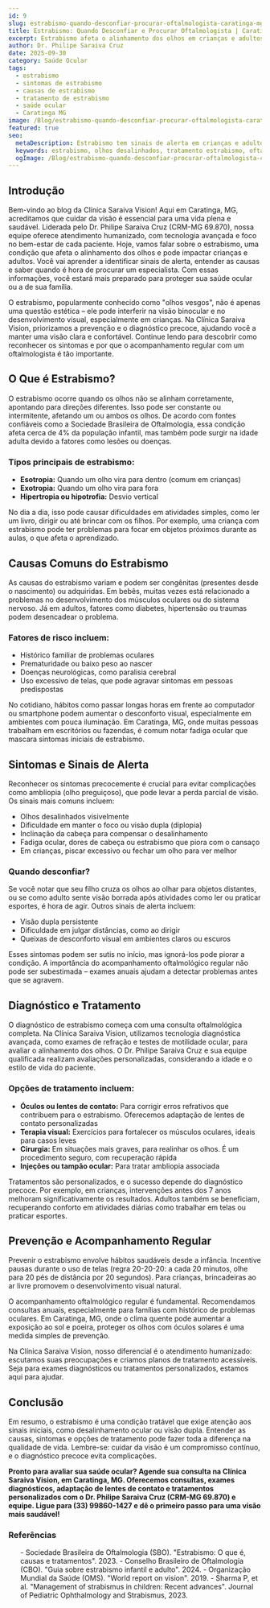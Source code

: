 ```yaml
---
id: 9
slug: estrabismo-quando-desconfiar-procurar-oftalmologista-caratinga-mg
title: Estrabismo: Quando Desconfiar e Procurar Oftalmologista | Caratinga MG
excerpt: Estrabismo afeta o alinhamento dos olhos em crianças e adultos. Saiba quando desconfiar, sintomas e tratamentos. Dr. Philipe Saraiva em Caratinga, MG.
author: Dr. Philipe Saraiva Cruz
date: 2025-09-30
category: Saúde Ocular
tags:
  - estrabismo
  - sintomas de estrabismo
  - causas de estrabismo
  - tratamento de estrabismo
  - saúde ocular
  - Caratinga MG
image: /Blog/estrabismo-quando-desconfiar-procurar-oftalmologista-caratinga-mg.png
featured: true
seo:
  metaDescription: Estrabismo tem sinais de alerta em crianças e adultos. Dr. Philipe Saraiva explica sintomas, causas e tratamentos em Caratinga, MG. Agende sua consulta!
  keywords: estrabismo, olhos desalinhados, tratamento estrabismo, oftalmologista Caratinga, visão dupla, estrabismo infantil
  ogImage: /Blog/estrabismo-quando-desconfiar-procurar-oftalmologista-caratinga-mg.png
---
```


## Introdução

Bem-vindo ao blog da Clínica Saraiva Vision! Aqui em Caratinga, MG, acreditamos que cuidar da visão é essencial para uma vida plena e saudável. Liderada pelo Dr. Philipe Saraiva Cruz (CRM-MG 69.870), nossa equipe oferece atendimento humanizado, com tecnologia avançada e foco no bem-estar de cada paciente. Hoje, vamos falar sobre o estrabismo, uma condição que afeta o alinhamento dos olhos e pode impactar crianças e adultos. Você vai aprender a identificar sinais de alerta, entender as causas e saber quando é hora de procurar um especialista. Com essas informações, você estará mais preparado para proteger sua saúde ocular ou a de sua família.

O estrabismo, popularmente conhecido como "olhos vesgos", não é apenas uma questão estética – ele pode interferir na visão binocular e no desenvolvimento visual, especialmente em crianças. Na Clínica Saraiva Vision, priorizamos a prevenção e o diagnóstico precoce, ajudando você a manter uma visão clara e confortável. Continue lendo para descobrir como reconhecer os sintomas e por que o acompanhamento regular com um oftalmologista é tão importante.

## O Que é Estrabismo?

O estrabismo ocorre quando os olhos não se alinham corretamente, apontando para direções diferentes. Isso pode ser constante ou intermitente, afetando um ou ambos os olhos. De acordo com fontes confiáveis como a Sociedade Brasileira de Oftalmologia, essa condição afeta cerca de 4% da população infantil, mas também pode surgir na idade adulta devido a fatores como lesões ou doenças.

### Tipos principais de estrabismo:

  - **Esotropia:** Quando um olho vira para dentro (comum em crianças)
  - **Exotropia:** Quando um olho vira para fora
  - **Hipertropia ou hipotrofia:** Desvio vertical

No dia a dia, isso pode causar dificuldades em atividades simples, como ler um livro, dirigir ou até brincar com os filhos. Por exemplo, uma criança com estrabismo pode ter problemas para focar em objetos próximos durante as aulas, o que afeta o aprendizado.

## Causas Comuns do Estrabismo

As causas do estrabismo variam e podem ser congênitas (presentes desde o nascimento) ou adquiridas. Em bebês, muitas vezes está relacionado a problemas no desenvolvimento dos músculos oculares ou do sistema nervoso. Já em adultos, fatores como diabetes, hipertensão ou traumas podem desencadear o problema.

### Fatores de risco incluem:

  - Histórico familiar de problemas oculares
  - Prematuridade ou baixo peso ao nascer
  - Doenças neurológicas, como paralisia cerebral
  - Uso excessivo de telas, que pode agravar sintomas em pessoas predispostas

No cotidiano, hábitos como passar longas horas em frente ao computador ou smartphone podem aumentar o desconforto visual, especialmente em ambientes com pouca iluminação. Em Caratinga, MG, onde muitas pessoas trabalham em escritórios ou fazendas, é comum notar fadiga ocular que mascara sintomas iniciais de estrabismo.

## Sintomas e Sinais de Alerta

Reconhecer os sintomas precocemente é crucial para evitar complicações como ambliopia (olho preguiçoso), que pode levar a perda parcial de visão. Os sinais mais comuns incluem:

  - Olhos desalinhados visivelmente
  - Dificuldade em manter o foco ou visão dupla (diplopia)
  - Inclinação da cabeça para compensar o desalinhamento
  - Fadiga ocular, dores de cabeça ou estrabismo que piora com o cansaço
  - Em crianças, piscar excessivo ou fechar um olho para ver melhor

### Quando desconfiar?

Se você notar que seu filho cruza os olhos ao olhar para objetos distantes, ou se como adulto sente visão borrada após atividades como ler ou praticar esportes, é hora de agir. Outros sinais de alerta incluem:

  - Visão dupla persistente
  - Dificuldade em julgar distâncias, como ao dirigir
  - Queixas de desconforto visual em ambientes claros ou escuros

Esses sintomas podem ser sutis no início, mas ignorá-los pode piorar a condição. A importância do acompanhamento oftalmológico regular não pode ser subestimada – exames anuais ajudam a detectar problemas antes que se agravem.

## Diagnóstico e Tratamento

O diagnóstico de estrabismo começa com uma consulta oftalmológica completa. Na Clínica Saraiva Vision, utilizamos tecnologia diagnóstica avançada, como exames de refração e testes de motilidade ocular, para avaliar o alinhamento dos olhos. O Dr. Philipe Saraiva Cruz e sua equipe qualificada realizam avaliações personalizadas, considerando a idade e o estilo de vida do paciente.

### Opções de tratamento incluem:

  - **Óculos ou lentes de contato:** Para corrigir erros refrativos que contribuem para o estrabismo. Oferecemos adaptação de lentes de contato personalizadas
  - **Terapia visual:** Exercícios para fortalecer os músculos oculares, ideais para casos leves
  - **Cirurgia:** Em situações mais graves, para realinhar os olhos. É um procedimento seguro, com recuperação rápida
  - **Injeções ou tampão ocular:** Para tratar ambliopia associada

Tratamentos são personalizados, e o sucesso depende do diagnóstico precoce. Por exemplo, em crianças, intervenções antes dos 7 anos melhoram significativamente os resultados. Adultos também se beneficiam, recuperando conforto em atividades diárias como trabalhar em telas ou praticar esportes.

## Prevenção e Acompanhamento Regular

Prevenir o estrabismo envolve hábitos saudáveis desde a infância. Incentive pausas durante o uso de telas (regra 20-20-20: a cada 20 minutos, olhe para 20 pés de distância por 20 segundos). Para crianças, brincadeiras ao ar livre promovem o desenvolvimento visual natural.

O acompanhamento oftalmológico regular é fundamental. Recomendamos consultas anuais, especialmente para famílias com histórico de problemas oculares. Em Caratinga, MG, onde o clima quente pode aumentar a exposição ao sol e poeira, proteger os olhos com óculos solares é uma medida simples de prevenção.

Na Clínica Saraiva Vision, nosso diferencial é o atendimento humanizado: escutamos suas preocupações e criamos planos de tratamento acessíveis. Seja para exames diagnósticos ou tratamentos personalizados, estamos aqui para ajudar.

## Conclusão

Em resumo, o estrabismo é uma condição tratável que exige atenção aos sinais iniciais, como desalinhamento ocular ou visão dupla. Entender as causas, sintomas e opções de tratamento pode fazer toda a diferença na qualidade de vida. Lembre-se: cuidar da visão é um compromisso contínuo, e o diagnóstico precoce evita complicações.

**Pronto para avaliar sua saúde ocular? Agende sua consulta na Clínica Saraiva Vision, em Caratinga, MG. Oferecemos consultas, exames diagnósticos, adaptação de lentes de contato e tratamentos personalizados com o Dr. Philipe Saraiva Cruz (CRM-MG 69.870) e equipe. Ligue para (33) 99860-1427 e dê o primeiro passo para uma visão mais saudável!**

### Referências

<ol>
  - Sociedade Brasileira de Oftalmologia (SBO). "Estrabismo: O que é, causas e tratamentos". 2023.
  - Conselho Brasileiro de Oftalmologia (CBO). "Guia sobre estrabismo infantil e adulto". 2024.
  - Organização Mundial da Saúde (OMS). "World report on vision". 2019.
  - Sharma P, et al. "Management of strabismus in children: Recent advances". Journal of Pediatric Ophthalmology and Strabismus, 2023.
</ol>